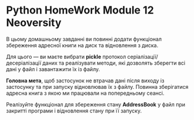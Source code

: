# Python HomeWork Module 12 Neoversity

<p>В цьому домашньому завданні ви повинні додати функціонал збереження адресної книги на диск та відновлення з диска.</p>
<p>Для цього — ви маєте вибрати <b>pickle</b> протокол серіалізації/десеріалізації даних та реалізувати методи, які дозволять зберегти всі дані у файл і завантажити їх із файлу.</p>
<p><b>Головна мета</b>, щоб застосунок не втрачав дані після виходу із застосунку та при запуску відновлював їх з файлу. Повинна зберігатися адресна книга з якою ми працювали на попередньому сеансі.</p>
<p>Реалізуйте функціонал для збереження стану <b>AddressBook</b> у файл при закритті програми і відновлення стану при її запуску.</p>
